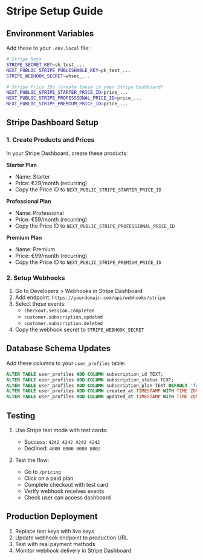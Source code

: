 # Stripe Setup Guide

## Environment Variables

Add these to your `.env.local` file:

```bash
# Stripe Keys
STRIPE_SECRET_KEY=sk_test_...
NEXT_PUBLIC_STRIPE_PUBLISHABLE_KEY=pk_test_...
STRIPE_WEBHOOK_SECRET=whsec_...

# Stripe Price IDs (create these in your Stripe Dashboard)
NEXT_PUBLIC_STRIPE_STARTER_PRICE_ID=price_...
NEXT_PUBLIC_STRIPE_PROFESSIONAL_PRICE_ID=price_...
NEXT_PUBLIC_STRIPE_PREMIUM_PRICE_ID=price_...
```

## Stripe Dashboard Setup

### 1. Create Products and Prices

In your Stripe Dashboard, create these products:

**Starter Plan**
- Name: Starter
- Price: €29/month (recurring)
- Copy the Price ID to `NEXT_PUBLIC_STRIPE_STARTER_PRICE_ID`

**Professional Plan**
- Name: Professional  
- Price: €59/month (recurring)
- Copy the Price ID to `NEXT_PUBLIC_STRIPE_PROFESSIONAL_PRICE_ID`

**Premium Plan**
- Name: Premium
- Price: €99/month (recurring)
- Copy the Price ID to `NEXT_PUBLIC_STRIPE_PREMIUM_PRICE_ID`

### 2. Setup Webhooks

1. Go to Developers > Webhooks in Stripe Dashboard
2. Add endpoint: `https://yourdomain.com/api/webhooks/stripe`
3. Select these events:
   - `checkout.session.completed`
   - `customer.subscription.updated`
   - `customer.subscription.deleted`
4. Copy the webhook secret to `STRIPE_WEBHOOK_SECRET`

## Database Schema Updates

Add these columns to your `user_profiles` table:

```sql
ALTER TABLE user_profiles ADD COLUMN subscription_id TEXT;
ALTER TABLE user_profiles ADD COLUMN subscription_status TEXT;
ALTER TABLE user_profiles ADD COLUMN subscription_plan TEXT DEFAULT 'free';
ALTER TABLE user_profiles ADD COLUMN created_at TIMESTAMP WITH TIME ZONE DEFAULT NOW();
ALTER TABLE user_profiles ADD COLUMN updated_at TIMESTAMP WITH TIME ZONE DEFAULT NOW();
```

## Testing

1. Use Stripe test mode with test cards:
   - Success: `4242 4242 4242 4242`
   - Declined: `4000 0000 0000 0002`

2. Test the flow:
   - Go to `/pricing`
   - Click on a paid plan
   - Complete checkout with test card
   - Verify webhook receives events
   - Check user can access dashboard

## Production Deployment

1. Replace test keys with live keys
2. Update webhook endpoint to production URL
3. Test with real payment methods
4. Monitor webhook delivery in Stripe Dashboard